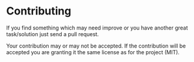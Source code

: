 Contributing
============

If you find something which may need improve or you have another great task/solution just send a pull request.

Your contribution may or may not be accepted. If the contribution will be accepted you are granting it the same license as for the project (MIT).
